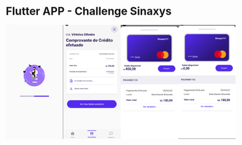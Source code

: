 # Flutter APP - Challenge Sinaxys

<div style="display:flex;justify-content: space-between;">
 <img width="150" src="./printscreens/4.png"/>  
<img width="150" src="./printscreens/1.png"/>  
<img width="150" src="./printscreens/2.png"/>
<img width="150" src="./printscreens/3.png"/>
</div>

